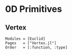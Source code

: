 # 0D Primitives
## Vertex
```@autodocs
Modules = [Euclid]
Pages   = ["Vertex.jl"]
Order   = [:function, :type]
```
